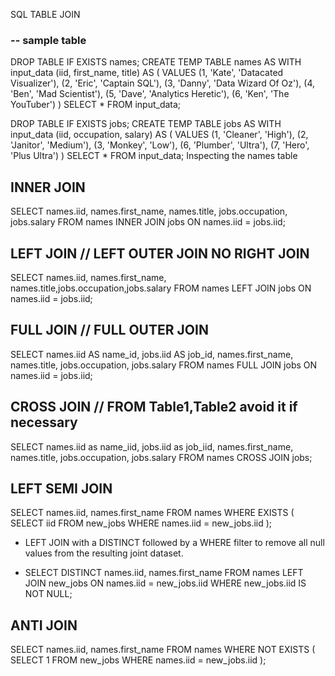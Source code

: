 SQL TABLE JOIN
### -- sample table
DROP TABLE IF EXISTS names;
CREATE TEMP TABLE names AS
WITH input_data (iid, first_name, title) AS (
 VALUES
 (1, 'Kate', 'Datacated Visualizer'),
 (2, 'Eric', 'Captain SQL'),
 (3, 'Danny', 'Data Wizard Of Oz'),
 (4, 'Ben', 'Mad Scientist'),
 (5, 'Dave', 'Analytics Heretic'),
 (6, 'Ken', 'The YouTuber')
)
SELECT * FROM input_data;

DROP TABLE IF EXISTS jobs;
CREATE TEMP TABLE jobs AS
WITH input_data (iid, occupation, salary) AS (
 VALUES
 (1, 'Cleaner', 'High'),
 (2, 'Janitor', 'Medium'),
 (3, 'Monkey', 'Low'),
 (6, 'Plumber', 'Ultra'),
 (7, 'Hero', 'Plus Ultra')
)
SELECT * FROM input_data;
Inspecting the names table
## INNER JOIN
SELECT
  names.iid,
  names.first_name,
  names.title,
  jobs.occupation,
  jobs.salary
FROM names
INNER JOIN jobs
  ON names.iid = jobs.iid;

## LEFT JOIN // LEFT OUTER JOIN NO RIGHT JOIN
SELECT names.iid, names.first_name, names.title,jobs.occupation,jobs.salary
FROM names
LEFT JOIN jobs
  ON names.iid = jobs.iid;
  
## FULL JOIN // FULL OUTER JOIN 
SELECT
  names.iid AS name_id,
  jobs.iid AS job_id,
  names.first_name,
  names.title,
  jobs.occupation,
  jobs.salary
FROM names
FULL JOIN jobs
  ON names.iid = jobs.iid;
## CROSS JOIN // FROM Table1,Table2  avoid it if necessary
SELECT
  names.iid as name_iid,
  jobs.iid as job_iid,
  names.first_name,
  names.title,
  jobs.occupation,
  jobs.salary
FROM names
CROSS JOIN jobs;

## LEFT SEMI JOIN
SELECT
  names.iid,
  names.first_name
FROM names
WHERE EXISTS (
  SELECT iid
  FROM new_jobs
  WHERE names.iid = new_jobs.iid
);

- LEFT JOIN with a DISTINCT followed by a WHERE filter to remove all null values from the resulting joint dataset.

- SELECT DISTINCT
  names.iid,
  names.first_name
FROM names
LEFT JOIN new_jobs
  ON names.iid = new_jobs.iid
WHERE new_jobs.iid IS NOT NULL;

## ANTI JOIN
SELECT
  names.iid,
  names.first_name
FROM names
WHERE NOT EXISTS (
  SELECT 1
  FROM new_jobs
  WHERE names.iid = new_jobs.iid
);
